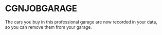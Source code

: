 # CGNJOBGARAGE
The cars you buy in this professional garage are now recorded in your data, so you can remove them from your garage.
